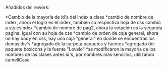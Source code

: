 Añadidos del rework:

*Cambio de la mayoría de id's del index a class
*cambio de nombre de index, ahora el login es el index, también su respectiva hoja de css cambió a stylesIndex
*cambio de nombre de pag2, ahora la votación es la segunda pagina, igual con su hoja de css
*cambio de orden de caja general, ahora no hay body en css, hay una caja "general" en donde se encuentras los demás div's
*agregado de la carpeta paquetes y fuentes
*agregado del paquete boxicons y la fuente "Lovelo"
*se modificaron la mayoría de los nombres de las clases antes id's, por nombres más sencillos, utilizando camellCase
